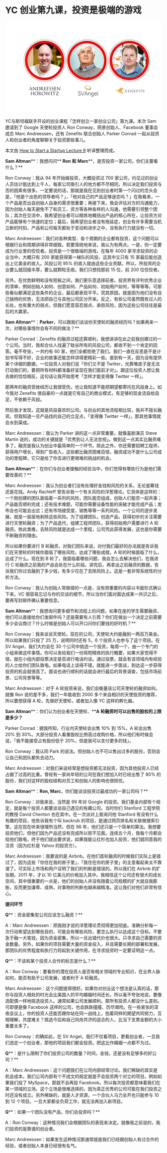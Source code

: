 # YC 创业第九课，投资是极端的游戏

![Image](img/1415551666400.jpg)

YC与斯坦福联手开设的创业课程「怎样创立一家创业公司」第九课。本次 Sam 邀请到了 Google 天使轮投资人 Ron Conway，网景创始人、Facebook 董事会成员 Marc Andreessen，还有 Zenefits 联合创始人 Parker Conrad 一起从投资人和创业者的角度聊聊关于投资那些事儿。

本文由 [How to Start a Startup Lecture 9](http://startupclass.samaltman.com/courses/lec09/) 听译整理而成。

**Sam Altman****：我想问问** **Ron** **和** **Marc****，是否投资一家公司，你们主要看什么？**

Ron Conway：我从 94 年开始做投资，大概投资过 700 家公司，约见过的创业人员估计能达到上千人，每家公司吸引人的地方都不尽相同，所以决定我们投资与否的因素有很多。一定要说的话，那就是我在见到创业者时第一个闪过的念头会是，「他是个出色的领导者吗？」，「他对自己的产品足够迷恋吗？」在我看来，一个产品是否出自创始人自身的需求很重要；再接下来，我会评估对方的沟通能力，因为创始人每天避免不了和员工、资方等各种各样的人沟通，他需要引领整个团队；其次在交流中，我希望创业者可以精炼地概括出产品的核心所在，让投资方对产品能够有个快速的定位；最后，我希望创业者没有拖延症，创业有许多需要当机立断的时刻，产品和公司每天都处于变动和进步之中，没有执行力就没有一切。

Marc Andreessen：我们对各种类型、各个周期的企业都有投资，这个问题可以根据行业和周期讲得非常细致。若要笼统地来说，我认为有两点。一是，你一定要成为行业里的佼佼者。投资是一个很极端的游戏，在每年 4000 家寻求投资的企业当中，大概只有 200 家能获得第一梯队的风投，这其中又只有 15 家最后能创造出上亿美金的收入。风投公司 95% 的收入就由这些企业贡献。所以，所投资的企业要么就回报丰厚，要么就颗粒无收。我们只想找那前 15 位，前 200 位佼佼者。

另外，在优势鲜明和没有短板之间，我们更乐意选择前者。投资界有评判优秀企业的清单，例如创始人如何、创意如何、产品如何、初始用户如何，等等等等。可那些看似都满足这些条件的企业，最后都表现平平。究其原因，就是因为他们没有自己独特的优势，无法把自己与其他公司区分开来。反之，有些公司虽然既有过人的长处，也有重大的弱点，但我们愿意容忍弱点、承担风险，因为这些公司往往是最后的大赢家。

**Sam Altman****：****Parker****，可以跟我们谈谈你天使轮的融资经历吗？如果再来一次，对哪些事情你会有不同的做法？**

Parker Conrad：Zenefits 的融资过程还算顺利，我想讲讲在此之前我创建过的一个公司。当时，我和合伙人找遍了硅谷所有的风投公司，都收不到一个肯定的回答。毫不夸张，一共约有 60 家，他们全都拒绝了我们。我们一直在反思是不是计划书写得不好，企业的故事还能怎样讲得更精彩一些。直到有一天，因为没有提供某个详细的数据，一位投资人对我们说「你们又不是 Twitter，光靠嘴皮子是无法打动我们的，要把所有材料都准备好呈现在我们面前才对」。跟这位投资人想让我去做的恰恰相反，这句话让我开始思考「怎样才能变得像 Twitter 一样」。

那两年的融资受挫经历让我很受伤，也让我知道不能把期望都寄托在风投身上。如今我对 Zenefits 很自豪的一点就是它有自己的商业模式，有足够的现金流自给自足，不依赖于风投。

然后我才发现，这就是风投喜欢的公司。与创业的其他流程相比较，我并不擅长融资。但我知道一旦产品找的自己的立足点，「变得像 Twitter 一样」，那其他事情就会水到渠成。

Marc Andreessen：我认为 Parker 讲的这一点非常重要，就像喜剧演员 Steve Martin 说的，成功的关键就是「优秀到让人无法忽视」。做到这一点其实比融资难多了。融资是我认为创业中最简单的一个环节。除此之外，你还需要招聘工程师，获得用户增长，得到广告收入，这些都比融资困难百倍，融资成功不是什么公司成功的里程碑，它只是给了你去进行更艰难的挑战的机会。

**Sam Altman****：在你们与创业者接触的经验当中，你们觉得有哪些行为是他们需要改善的？**

Marc Andreessen：我认为创业者们没有处理好金钱和风险的关系，无论是筹钱还是花钱。Andy Rachleff 曾告诉我一个有关风险的洋葱理论。它具体是这样的：一个刚创建的团队面临着一系列的风险，团队能否组成，创始人们能否一起共事；产品能否顺利完成；还有技术难题，可能你需要设备性能的突破才能完成产品；发布会也可能会出岔；还有市场接受度，销售等等一系列风险。一个公司的逐步发展，就是一层层地剥除这些风险。为了组建团队，创造产品，获得初步的关注需要进行天使轮融资；为了产品迭代，组建工程师团队，获得初始用户需要进行 A 轮融资。依此类推，去除风险就是达成一个里程，公司凭此获得发展，这也是你需要不断融资的理由。

所以如果你要进行 B 轮融资，对我们团队来说，对付我们最好的办法就是告诉我们在天使轮的时候你面临了哪些风险，达成了哪些成就，A 轮的时候面临了什么，达成了什么。现在到 B 轮了，我面临着哪些问题，我会怎么去解决他们，在我进行 C 轮融资之前我的产品会处在什么阶段。讲完后，再拿出之前融资的数据，告诉我们你过去融到了多少钱，有多少花在了去除风险上。这是一套非常系统性的分析方法。

Ron Conway：我认为创始人常做错的一点是，没有把重要的内容以书面形式确认下来。VC 很容易忘记与你的交谈的细节，所以当你们面对面达成某一共识之后，要再写封邮件确认重要信息。

**Sam Altman****：我想询问更多细节和流程上的问题，如果在座的学生需要融资，他们可以直接给你们发邮件吗？还是需要有人引荐？你们在做出一个决定之前需要多少会议商讨？什么时候是创始人可以开口问你们要钱的好时机？**

Ron Conway：我来谈谈天使轮。现在的公司，天使轮大约能融到一两百万美金。所以如果我们只投了 25 万，说明同时还有 5，6 个投资人也参与了这个项目。在 SV Angel，我们大约会在 30 个公司中挑选一个投资，每周一个，由一个专门的小组来做这件事情。你可以发给我们一份简短精炼的执行概要，如果大家觉得不错，就在小组内部投票决定是否进行电话约谈。通过投票，就会有该领域内有经验的人士给你们团队致电。如果电话上谈得不错，就能进一步面谈，到达这一步获得投资的机会就很高了。面谈也进行顺利的话就会进行最后的背景调查，包括市场前景、公司背景等等。

Marc Andreessen：对于 A 轮投资来说，我们会衡量该公司天使轮的融资如何。就像 Ron 说的差不多，我们一年能收到 2000 多个来自相识的天使投资的推荐，所以要想获得 A 轮，先做好天使轮，或者加入像 YC 这样的孵化器。

**Sam Altman****：你们认为创业者在天使轮、****A** **轮融资时可以出售的股权的上限是多少？**

Parker Conrad：据我所知，行业内天使轮会出售 10% 到 15%，A 轮会出售 20% 到 30%。大部分投资人看重股权比例高过收购价格，所以他们有时候会说，「我不能接受占有股份低于 20%，但是我可以支付更多的钱」。

Ron Conway：我认同 Park 的说法。但创始人也不可以售出过多的股份，否则会让自己和团队都失去动力。

Marc Andreessen：对我们来说经常是想投资都无法投资，因为其他投资人已经占据了过高的比重。曾经有一家尚年轻的公司在我们想加入时已经出售了 80% 的股份，我们对这样的股权结构对员工和创始人的影响也很担忧。

**Sam Altman****：****Ron, Marc****，你们能谈谈投资过最成功的一家公司吗？**

Ron Conway：对我来说，当然是 99 年对 Google 的投资。我们基金内部有个规定，就是每个投资人都要谈谈自己遇见的有趣公司。当时你们 Stanford 工程学院的教授 David Cheriton 也在其中。在一次派对上我询问他 Stanford 有没有什么有趣的项目，他告诉我有个叫 backrub 的项目，是通过网页排名和关联做搜索引擎。这在现在听来很理所当然，但在 98 年，他们还只是一个简单的算法。我想要投资他们，但他们因为产品还没有完成所以拒不见面。连续五个月，我每个月都会给他们致电，终于他们提出要求说，如果我能让红杉也加入投资，他们就同意我的注资（因为红杉是 Yahoo 的投资方）。

Marc Andreessen：我要说的是 Airbnb。在他们首轮融资的时候我们实际上是错过了，因为这些「你住在我的房子里」，「我住在你的房子里」的主意看起来太不靠谱了。可实际上市场和用户证明了我们的判断是错误的。所以我们在 Airbnb 的扩张期，2011 年，才以 10 亿美元的价格加入其中。我相信这个公司还有很大的成长空间，其中很重要的一点是，他们的创始人并没有随着公司规模的扩大就自我膨胀，反而更加谦卑、成熟，对事物的判断也越来越精准。这让我们对他们非常有信心。

**提问环节**

**Q****：资金密集型公司应该怎么融资？**

A：Marc Andreessen：把我刚才说的洋葱理论贯彻得更加彻底。准确分析每一次行动希望达到哪些目的，可能会有哪些风险，要怎么执行以达成这个目标。不要急于融一大笔钱，因为资金密集，所以一旦出错代价也很大。只寻求自己需要的资金数量。另外，如果你的项目需要大量的资金投入，并且需要长期的部署和发展，那团队的优秀程度和执行力将起到关键作用，在寻求投资时一定要证明这一点。

**Q****：不该和某个投资人合作的标志是什么？**

A：Ron Conway：要看你的潜在投资人是否有相关领域的专业知识，在业界人脉如何，能否有助于公司发展，或者利于 A 轮融资。

Marc Andreessen：这个问题提得很好。如果你对创业这个想法是认真的话，那你与投资人相处的时光会比美国人的平均婚姻时间还长。所以毫不夸张地说，要像选配偶一样地挑选投资人。通常如果公司发展顺利，那所有投资人都没什么差别。可即便是像 Facebook 这样的公司，也会跌跌撞撞、历尽艰险。在一些紧张的深夜会议上，你的投资人还能否跟你站在同一战线上，抱着同样的期望共同努力，互相理解，共度难关？挑选今后和自己同舟共济的适合的人，比当下支票金额的大小重要太多了。

Ron Conway：的确如此，在 SV Angel，我们不仅看项目，更看创业者，一旦我们选定一个创业者，那他的项目我们都会投资。把这比作婚姻一点都不为过。

**Q****：是什么限制了你们投资公司的数量？时间，金钱，还是没有足够多的好公司？**

A：Marc Andreessen：这个问题我们在公司内部经常讨论。我们稀缺的其实是机会成本。我们公司内部有个不成文的规定就是不会投资两个对立的项目。例如如果我们投了 MySpace，那就不会再投 Facebook。所以每次投资都意味着我们在某一领域的立场。这个立场是很难选择的，因为真正优秀的公司可能在我们投资之时还没有成立。另外稀缺的，就是人才资源，一个合伙人马力全开也只能参与 10 到 12 个项目。一旦大家都全负荷工作，就无法再加入新项目。

**Q****：如果一个团队没有产品，你们会投资吗？**

A：Ron Conway：这种情况我们会根据团队的表现来决定。就像我之前说的，我们投资的是靠谱的创业者。

Marc Andreessen：如果发生这种情况那通常就是我们已经跟创始人有过合作的经验，或者创始人本身已经很有名气。